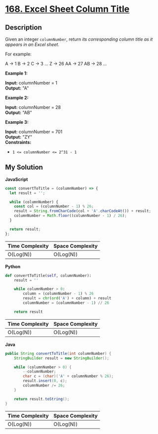 # [168. Excel Sheet Column Title](https://leetcode.com/problems/excel-sheet-column-title)

## Description

Given an integer `columnNumber`, return _its corresponding column title as it appears in an Excel sheet_.

For example:

A -> 1
B -> 2
C -> 3
...
Z -> 26
AA -> 27
AB -> 28
...

**Example 1:**

**Input:** columnNumber = 1  
**Output:** "A"

**Example 2:**

**Input:** columnNumber = 28  
**Output:** "AB"

**Example 3:**

**Input:** columnNumber = 701  
**Output:** "ZY"  
**Constraints:**

- `1 <= columnNumber <= 2^31 - 1`

## My Solution

**JavaScript**

```js
const convertToTitle = (columnNumber) => {
  let result = '';

  while (columnNumber) {
    const col = (columnNumber - 1) % 26;
    result = String.fromCharCode(col + 'A'.charCodeAt()) + result;
    columnNumber = Math.floor((columnNumber - 1) / 26);
  }

  return result;
};
```

| Time Complexity | Space Complexity |
| --------------- | ---------------- |
| O(Log(N))       | O(Log(N))        |

**Python**

```python
def convertToTitle(self, columnNumber):
    result = ''

    while columnNumber > 0:
        column = (columnNumber - 1) % 26
        result = chr(ord('A') + column) + result
        columnNumber = (columnNumber - 1) // 26

    return result
```

| Time Complexity | Space Complexity |
| --------------- | ---------------- |
| O(Log(N))       | O(Log(N))        |

**Java**

```java
public String convertToTitle(int columnNumber) {
    StringBuilder result = new StringBuilder();

    while (columnNumber > 0) {
        --columnNumber;
        char c = (char)('A' + columnNumber % 26);
        result.insert(0, c);
        columnNumber /= 26;
    }

    return result.toString();
}
```

| Time Complexity | Space Complexity |
| --------------- | ---------------- |
| O(Log(N))       | O(Log(N))        |
